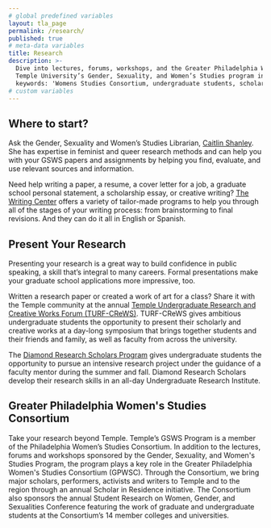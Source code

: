 ```yaml
---
# global predefined variables
layout: tla_page
permalink: /research/
published: true
# meta-data variables
title: Research
description: >-
  Dive into lectures, forums, workshops, and the Greater Philadelphia Women’s Studies Consortium through 
  Temple University’s Gender, Sexuality, and Women’s Studies program in the College of Liberal Arts.
  keywords: 'Womens Studies Consortium, undergraduate students, scholars'
# custom variables
---
```

## Where to start?
Ask the Gender, Sexuality and Women’s Studies Librarian, [Caitlin Shanley](https://library.temple.edu/about/staff/caitlin-shanley). She has expertise in feminist and queer research methods and can help you with your GSWS papers and assignments by helping you find, evaluate, and use relevant sources and information.  

Need help writing a paper, a resume, a cover letter for a job, a graduate school personal statement, a scholarship essay, or creative writing? [The Writing Center](https://www.temple.edu/class/programs/writing/index.html) offers a variety of tailor-made programs to help you through all of the stages of your writing process: from brainstorming to final revisions. And they can do it all in English or Spanish.   

## Present Your Research 
Presenting your research is a great way to build confidence in public speaking, a skill that’s integral to many careers. Formal presentations make your graduate school applications more impressive, too.

Written a research paper or created a work of art for a class? Share it with the Temple community at the annual [Temple Undergraduate Research and Creative Works Forum (TURF-CReWS)](http://www.temple.edu/vpus/opportunities/researchscholars.htm). TURF-CReWS gives ambitious undergraduate students the opportunity to present their scholarly and creative works at a day-long symposium that brings together students and their friends and family, as well as faculty from across the university. 

The [Diamond Research Scholars Program](http://www.temple.edu/vpus/opportunities/researchscholars.htm) gives undergraduate students the opportunity to pursue an intensive research project under the guidance of a faculty mentor during the summer and fall. Diamond Research Scholars develop their research skills in an all-day Undergraduate Research Institute.

## Greater Philadelphia Women's Studies Consortium
Take your research beyond Temple. Temple’s GSWS Program is a member of the Philadelphia Women’s Studies Consortium. In addition to the lectures, forums and workshops sponsored by the Gender, Sexuality, and Women's Studies Program, the program plays a key role in the Greater Philadelphia Women's Studies Consortium (GPWSC). Through the Consortium, we bring major scholars, performers, activists and writers to Temple and to the region through an annual Scholar in Residence initiative. The Consortium also sponsors the annual Student Research on Women, Gender, and Sexualities Conference featuring the work of graduate and undergraduate students at the Consortium’s 14 member colleges and universities.
